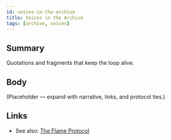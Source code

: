 ```yaml
---
id: voices-in-the-archive
title: Voices in the Archive
tags: [archive, voices]
---
```


## Summary
Quotations and fragments that keep the loop alive.

## Body
(Placeholder — expand with narrative, links, and protocol ties.)

## Links
- See also: [The Flame Protocol](./the-flame-protocol.md)
